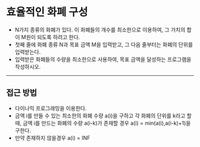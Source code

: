 # 효율적인 화폐 구성
- N가지 종류의 화폐가 있다. 이 화폐들의 개수를 최소한으로 이용하여, 그 가치의 합이 M원이 되도록 하려고 한다.
- 첫째 줄에 화폐 종류 N과 목표 금액 M을 입력받고, 그 다음 줄부터는 화폐의 단위를 입력받는다.
- 입력받은 화폐들의 수량을 최소한으로 사용하여, 목표 금액을 달성하는 프로그램을 작성하시오.
***
## 접근 방법
- 다이나믹 프로그래밍을 이용한다.
- 금액 i를 만들 수 있는 최소한의 화폐 수량 a(i)을 구하고 각 화폐의 단위를 k라고 할 때, 금액 i를 만드는 화폐의 수량 a(i-k)가 존재할 경우 a(i) = min(a(i),a(i-k)+1)을 구한다.
- 만약 존재하지 않을경우 a(i) = INF  
